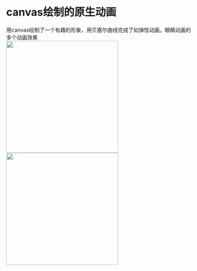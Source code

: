 # canvas绘制的原生动画
用canvas绘制了一个有趣的形象，用贝塞尔曲线完成了如弹性动画，眼睛动画的多个动画效果
<br>
<img src = "../-/chicken1.jpg" width="300px"></src>
<img src = "../-/chicken2.jpg"  width="300px"></src>
